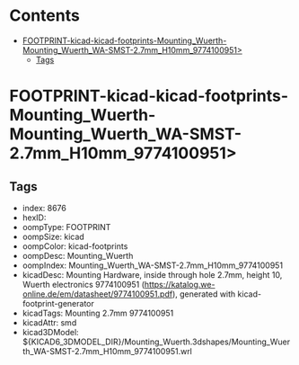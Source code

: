 



Contents
========

* [FOOTPRINT-kicad-kicad-footprints-Mounting_Wuerth-Mounting_Wuerth_WA-SMST-2.7mm_H10mm_9774100951>](#footprint-kicad-kicad-footprints-mounting_wuerth-mounting_wuerth_wa-smst-27mm_h10mm_9774100951)
	* [Tags](#tags)

# FOOTPRINT-kicad-kicad-footprints-Mounting_Wuerth-Mounting_Wuerth_WA-SMST-2.7mm_H10mm_9774100951>

## Tags

- index: 8676
- hexID: 
- oompType: FOOTPRINT
- oompSize: kicad
- oompColor: kicad-footprints
- oompDesc: Mounting_Wuerth
- oompIndex: Mounting_Wuerth_WA-SMST-2.7mm_H10mm_9774100951
- kicadDesc: Mounting Hardware, inside through hole 2.7mm, height 10, Wuerth electronics 9774100951 (https://katalog.we-online.de/em/datasheet/9774100951.pdf), generated with kicad-footprint-generator
- kicadTags: Mounting 2.7mm 9774100951
- kicadAttr: smd
- kicad3DModel: ${KICAD6_3DMODEL_DIR}/Mounting_Wuerth.3dshapes/Mounting_Wuerth_WA-SMST-2.7mm_H10mm_9774100951.wrl
